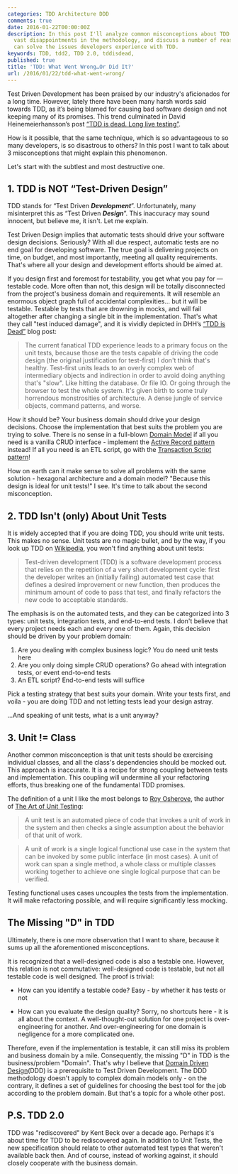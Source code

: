 ```yaml
---
categories: TDD Architecture DDD
comments: true
date: 2016-01-22T00:00:00Z
description: In this post I'll analyze common misconceptions about TDD that lead to
  vast disappointments in the methodology, and discuss a number of reassessments that
  can solve the issues developers experience with TDD.
keywords: TDD, tdd2, TDD 2.0, tddisdead,
published: true
title: 'TDD: What Went Wrong…Or Did It?'
url: /2016/01/22/tdd-what-went-wrong/
---
```


Test Driven Development has been praised by our industry's aficionados for a long time. However, lately there have been many harsh words said towards TDD, as it’s being blamed for causing bad software design and not keeping many of its promises. This trend culminated in David Heinemeierhansson’s post [“TDD is dead. Long live testing”](http://david.heinemeierhansson.com/2014/tdd-is-dead-long-live-testing.html).

How is it possible, that the same technique, which is so advantageous to so many developers, is so disastrous to others?
In this post I want to talk about 3 misconceptions that might explain this phenomenon.

Let's start with the subtlest and most destructive one.

## 1. TDD is NOT “Test-Driven Design”
TDD stands for “Test Driven ***Development***”. Unfortunately, many misinterpret this as “Test Driven ___Design___”. This inaccuracy may sound innocent, but believe me, it isn't. Let me explain.

<!--more-->

Test Driven Design implies that automatic tests should drive your software design decisions. Seriously? With all due respect, automatic tests are no end goal for developing software. The true goal is delivering projects on time, on budget, and most importantly, meeting all quality requirements. That's where all your design and development efforts should be aimed at.

If you design first and foremost for testability, you get what you pay for — testable code. More often than not, this design will be totally disconnected from the project's business domain and requirements. It will resemble an enormous object graph full of accidental complexities… but it will be testable. Testable by tests that are drowning in mocks, and will fail altogether after changing a single bit in the implementation. That's what they call "test induced damage", and it is vividly depicted in DHH’s [“TDD is Dead”](http://david.heinemeierhansson.com/2014/tdd-is-dead-long-live-testing.html) blog post:

> The current fanatical TDD experience leads to a primary focus on the unit tests, because those are the tests capable of driving the code design (the original justification for test-first) I don't think that's healthy. Test-first units leads to an overly complex web of intermediary objects and indirection in order to avoid doing anything that's "slow". Like hitting the database. Or file IO. Or going through the browser to test the whole system. It's given birth to some truly horrendous monstrosities of architecture. A dense jungle of service objects, command patterns, and worse.

How it should be? Your business domain should drive your design decisions. Choose the implementation that best suits the problem you are trying to solve. There is no sense in a full-blown [Domain Model](http://martinfowler.com/eaaCatalog/domainModel.html) if all you need is a vanilla CRUD interface - implement the [Active Record pattern](http://www.martinfowler.com/eaaCatalog/activeRecord.html) instead! If all you need is an ETL script, go with the [Transaction Script pattern](http://martinfowler.com/eaaCatalog/transactionScript.html)!

How on earth can it make sense to solve all problems with the same solution - hexagonal architecture and a domain model? "Because this design is ideal for unit tests!" I see. It's time to talk about the second misconception.

## 2. TDD Isn't (only) About Unit Tests 
It is widely accepted that if you are doing TDD, you should write unit tests. This makes no sense. Unit tests are no magic bullet, and by the way, if you look up TDD on [Wikipedia](https://en.wikipedia.org/wiki/Test-driven_development), you won't find anything about unit tests:

> Test-driven development (TDD) is a software development process that relies on the repetition of a very short development cycle: first the developer writes an (initially failing) automated test case that defines a desired improvement or new function, then produces the minimum amount of code to pass that test, and finally refactors the new code to acceptable standards.

The emphasis is on the automated tests, and they can be categorized into 3 types: unit tests, integration tests, and end-to-end tests. I don't believe that every project needs each and every one of them. Again, this decision should be driven by your problem domain:

1. Are you dealing with complex business logic? You do need unit tests here
2. Are you only doing simple CRUD operations? Go ahead with integration tests, or event end-to-end tests
3. An ETL script? End-to-end tests will suffice

Pick a testing strategy that best suits your domain. Write your tests first, and voila - you are doing TDD and not letting tests lead your design astray.

...And speaking of unit tests, what is a unit anyway?

## 3. Unit != Class
Another common misconception is that unit tests should be exercising individual classes, and all the class's dependencies should be mocked out. This approach is inaccurate. It is a recipe for strong coupling between tests and implementation. This coupling will undermine all your refactoring efforts, thus breaking one of the fundamental TDD promises.

The definition of a unit I like the most belongs to [Roy Osherove](http://artofunittesting.com/definition-of-a-unit-test/), the author of [The Art of Unit Testing](http://www.amazon.com/gp/product/1617290890):

> A unit test is an automated piece of code that invokes a unit of work in the system and then checks a single assumption about the behavior of that unit of work.

> A unit of work is a single logical functional use case in the system that can be invoked by some public interface (in most cases). A unit of work can span a single method, a whole class or multiple classes working together to achieve one single logical purpose that can be verified.

Testing functional uses cases uncouples the tests from the implementation. It will make refactoring possible, and will require significantly less mocking. 

## The Missing "D" in TDD
Ultimately, there is one more observation that I want to share, because it sums up all the aforementioned misconceptions.

It is recognized that a well-designed code is also a testable one. However, this relation is not commutative: well-designed code is testable, but not all testable code is well designed. The proof is trivial:

* How can you identify a testable code? Easy - by whether it has tests or not

* How can you evaluate the design quality? Sorry, no shortcuts here - it is all about the context. A well-thought-out solution for one project is over-engineering for another. And over-engineering for one domain is negligence for a more complicated one.

Therefore, even if the implementation is testable, it can still miss its problem and business domain by a mile. Consequently, the missing "D" in TDD is the business/problem "Domain". That's why I believe that [Domain Driven Design](https://en.wikipedia.org/wiki/Domain-driven_design)(DDD) is a prerequisite to Test Driven Development. The DDD methodology doesn't apply to complex domain models only - on the contrary, it defines a set of guidelines for choosing the best tool for the job according to the problem domain. But that's a topic for a whole other post.

## P.S. TDD 2.0
TDD was "rediscovered" by Kent Beck over a decade ago. Perhaps it's about time for TDD to be rediscovered again. In addition to Unit Tests, the new specification should relate to other automated test types that weren't available back then. And of course, instead of working against, it should closely cooperate with the business domain.
